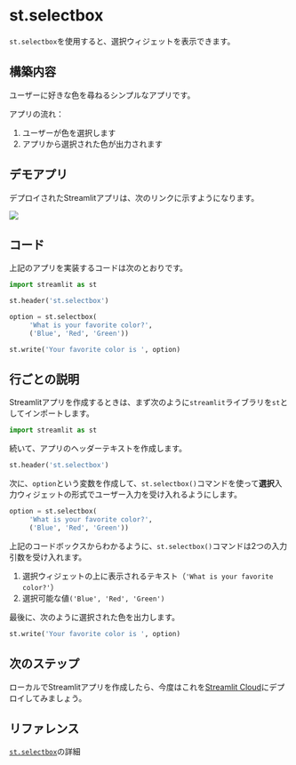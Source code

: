 # st.selectbox

`st.selectbox`を使用すると、選択ウィジェットを表示できます。

## 構築内容

ユーザーに好きな色を尋ねるシンプルなアプリです。

アプリの流れ：

1. ユーザーが色を選択します
2. アプリから選択された色が出力されます

## デモアプリ

デプロイされたStreamlitアプリは、次のリンクに示すようになります。

[![](https://static.streamlit.io/badges/streamlit_badge_black_white.svg)](https://share.streamlit.io/dataprofessor/st.selectbox/ "Streamlitアプリ")

## コード

上記のアプリを実装するコードは次のとおりです。

```python
import streamlit as st

st.header('st.selectbox')

option = st.selectbox(
     'What is your favorite color?',
     ('Blue', 'Red', 'Green'))

st.write('Your favorite color is ', option)
```

## 行ごとの説明

Streamlitアプリを作成するときは、まず次のように`streamlit`ライブラリを`st`としてインポートします。

```python
import streamlit as st
```

続いて、アプリのヘッダーテキストを作成します。

```python
st.header('st.selectbox')
```

次に、`option`という変数を作成して、`st.selectbox()`コマンドを使って**選択**入力ウィジェットの形式でユーザー入力を受け入れるようにします。

```python
option = st.selectbox(
     'What is your favorite color?',
     ('Blue', 'Red', 'Green'))
```

上記のコードボックスからわかるように、`st.selectbox()`コマンドは2つの入力引数を受け入れます。

1. 選択ウィジェットの上に表示されるテキスト（`'What is your favorite color?'`）
2. 選択可能な値`('Blue', 'Red', 'Green')`

最後に、次のように選択された色を出力します。

```python
st.write('Your favorite color is ', option)
```

## 次のステップ

ローカルでStreamlitアプリを作成したら、今度はこれを[Streamlit Cloud](https://streamlit.io/cloud)にデプロイしてみましょう。

## リファレンス

[`st.selectbox`](https://docs.streamlit.io/library/api-reference/widgets/st.selectbox)の詳細